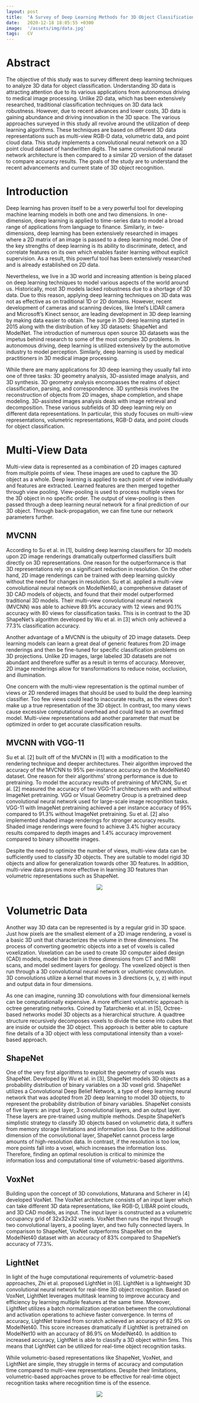 ```yaml
---
layout: post
title:  "A Survey of Deep Learning Methods for 3D Object Classification"
date:   2020-12-18 18:05:55 +0300
image:  '/assets/img/data.jpg'
tags:   CV 
---
```

# Abstract
The objective of this study was to survey different deep learning techniques to analyze 3D data for object classification. Understanding 3D data is attracting attention due to its various applications from autonomous driving to medical image processing. Unlike 2D data, which has been extensively researched, traditional classification techniques on 3D data lack robustness. However, due to recent advances and lower costs, 3D data is gaining abundance and driving innovation in the 3D space. The various approaches surveyed in this study all revolve around the utilization of deep learning algorithms. These techniques are based on different 3D data representations such as multi-view RGB-D data, volumetric data, and point cloud data. This study implements a convolutional neural network on a 3D point cloud dataset of handwritten digits. The same convolutional neural network architecture is then compared to a similar 2D version of the dataset to compare accuracy results. The goals of the study are to understand the recent advancements and current state of 3D object recognition.

# Introduction
Deep learning has proven itself to be a very powerful tool for developing machine learning models in both one and two dimensions. In one-dimension, deep learning is applied to time-series data to model a broad range of applications from language to finance. Similarly, in two-dimensions, deep learning has been extensively researched in images where a 2D matrix of an image is passed to a deep learning model. One of the key strengths of deep learning is its ability to discriminate, detect, and correlate features on its own which enables faster learning without explicit supervision. As a result, this powerful tool has been extensively researched and is already established on 2D data. 

Nevertheless, we live in a 3D world and increasing attention is being placed on deep learning techniques to model various aspects of the world around us. Historically, most 3D models lacked robustness due to a shortage of 3D data. Due to this reason, applying deep learning techniques on 3D data was not as effective as on traditional 1D or 2D domains. However, recent development of cameras and scanning devices, like Intel’s LIDAR camera and Microsoft’s Kinect sensor, are leading development in 3D deep learning by making data easier to obtain. The surge in 3D deep learning started in 2015 along with the distribution of key 3D datasets: ShapeNet and ModelNet. The introduction of numerous open source 3D datasets was the impetus behind research to some of the most complex 3D problems. In autonomous driving, deep learning is utilized extensively by the automotive industry to model perception. Similarly, deep learning is used by medical practitioners in 3D medical image processing. 

While there are many applications for 3D deep learning they usually fall into one of three tasks: 3D geometry analysis, 3D-assisted image analysis, and 3D synthesis. 3D geometry analysis encompasses the realms of object classification, parsing, and correspondence. 3D synthesis involves the reconstruction of objects from 2D images, shape completion, and shape modeling. 3D-assisted images analysis deals with image retrieval and decomposition. These various subfields of 3D deep learning rely on different data representations. In particular, this study focuses on multi-view representations, volumetric representations, RGB-D data, and point clouds for object classification.

# Multi-View Data
Multi-view data is represented as a combination of 2D images captured from multiple points of view. These images are used to capture the 3D object as a whole. Deep learning is applied to each point of view individually and features are extracted. Learned features are then merged together through view pooling. View-pooling is used to process multiple views for the 3D object in no specific order. The output of view-pooling is then passed through a deep learning neural network for a final prediction of our 3D object. Through back-propagation, we can fine tune our network parameters further. 

## MVCNN
According to Su et al. in [1], building deep learning classifiers for 3D models upon 2D image renderings dramatically outperformed classifiers built directly on 3D representations. One reason for the outperformance is that 3D representations rely on a significant reduction in resolution. On the other hand, 2D image renderings can be trained with deep learning quickly without the need for changes in resolution. Su et al. applied a multi-view convolutional neural network on ModelNet40, a comprehensive dataset of 3D CAD models of objects, and found that their model outperformed traditional 3D models. Their multi-view convolutional neural network (MVCNN) was able to achieve 89.9% accuracy with 12 views and 90.1% accuracy with 80 views for classification tasks. This is in contrast to the 3D ShapeNet’s algorithm developed by Wu et al. in [3] which only achieved a 77.3% classification accuracy.

Another advantage of a MVCNN is the ubiquity of 2D image datasets. Deep learning models can learn a great deal of generic features from 2D image renderings and then be fine-tuned for specific classification problems on 3D projections. Unlike 2D images, large labeled 3D datasets are not abundant and therefore suffer as a result in terms of accuracy. Moreover, 2D image renderings allow for transformations to reduce noise, occlusion, and illumination. 

One concern with the multi-view representation is the optimal number of views or 2D rendered images that should be used to build the deep learning classifier. Too few views could lead to inaccurate results, as the views don't make up a true representation of the 3D object. In contrast, too many views cause excessive computational overhead and could lead to an overfitted model. Multi-view representations add another parameter that must be optimized in order to get accurate classification results.

## MVCNN with VGG-11
Su et al. [2] built off of the MVCNN in [1] with a modification to the rendering technique and deeper architectures. Their algorithm improved the accuracy of the MVCNN to 95% per-instance accuracy on the ModelNet40 dataset. One reason for their algorithms' strong performance is due to pretraining. To model the accuracy results of pretraining of MVCNN, Su et al. [2] measured the accuracy of two VGG-11 architectures with and without ImageNet pretraining. VGG or Visual Geometry Group is a pretrained deep convolutional neural network used for large-scale image recognition tasks. VGG-11 with ImageNet pretraining achieved a per instance accuracy of 95% compared to 91.3% without ImageNet pretraining. Su et al. [2] also implemented shaded image renderings for stronger accuracy results. Shaded image renderings were found to achieve 3.4% higher accuracy results compared to depth images and 1.4% accuracy improvement compared to binary silhouette images.

Despite the need to optimize the number of views, multi-view data can be sufficiently used to classify 3D objects. They are suitable to model rigid 3D objects and allow for generalization towards other 3D features. In addition, multi-view data proves more effective in learning 3D features than volumetric representations such as ShapeNet.

<p align="center">
  <img src="/assets/img/Table1.PNG" />
</p>

# Volumetric Data
Another way 3D data can be represented is by a regular grid in 3D space. Just how pixels are the smallest element of a 2D image rendering, a voxel is a basic 3D unit that characterizes the volume in three dimensions. The process of converting geometric objects into a set of voxels is called voxelization. Voxelation can be used to create 3D computer aided design (CAD) models, model the brain in three dimensions from CT and fMRI scans, and model sediment layers for geology. The voxelized object is then run through a 3D convolutional neural network or volumetric convolution. 3D convolutions utilize a kernel that moves in 3 directions (x, y, z) with input and output data in four dimensions. 

As one can imagine, running 3D convolutions with four dimensional kernels can be computationally expensive. A more efficient volumetric approach is octree generating networks. Coined by Tatarchenko et al. in [5], Octree-based networks model 3D objects as a hierarchical structure. A quadtree structure recursively decomposes voxels to divide the scene into cubes that are inside or outside the 3D object. This approach is better able to capture fine details of a 3D object with less computational intensity than a voxel-based approach.

## ShapeNet
One of the very first algorithms to exploit the geometry of voxels was ShapeNet. Developed by Wu et al. in [3], ShapeNet models 3D objects as a probability distribution of binary variables on a 3D voxel grid. ShapeNet utilizes a Convolutional Deep Belief Network, a type of deep learning neural network that was adopted from 2D deep learning to model 3D objects, to represent the probability distribution of binary variables. ShapeNet consists of five layers: an input layer, 3 convolutional layers, and an output layer. These layers are pre-trained using multiple methods. Despite ShapeNet’s simplistic strategy to classify 3D objects based on volumetric data, it suffers from memory storage limitations and information loss. Due to the additional dimension of the convolutional layer, ShapeNet cannot process large amounts of high-resolution data. In contrast, if the resolution is too low, more points fall into a voxel, which increases the information loss. Therefore, finding an optimal resolution is critical to minimize the information loss and computational time of volumetric-based algorithms.

## VoxNet
Building upon the concept of 3D convolutions, Maturana and Scherer in [4] developed VoxNet. The VoxNet architecture consists of an input layer which can take different 3D data representations, like RGB-D, LIBAR point clouds, and 3D CAD models, as input. The input layer is constructed as a volumetric occupancy grid of 32x32x32 voxels. VoxNet then runs the input through two convolutional layers, a pooling layer, and two fully connected layers. In comparison to ShapeNet, VoxNet outperforms ShapeNet on the ModelNet40 dataset with an accuracy of 83% compared to ShapeNet’s accuracy of 77.3%.

## LightNet
In light of the huge computational requirements of volumetric-based approaches, Zhi et al. proposed LightNet in [6]. LightNet is a lightweight 3D convolutional neural network for real-time 3D object recognition. Based on VoxNet, LightNet leverages multitask learning to improve accuracy and efficiency by learning multiple features at the same time. Moreover, LightNet utilizes a batch normalization operation between the convolutional and activation operations to achieve faster convergence. In terms of accuracy, LightNet trained from scratch achieved an accuracy of 82.9% on ModelNet40. This score increases dramatically if LightNet is pretrained on ModelNet10 with an accuracy of 86.9% on ModelNet40. In addition to increased accuracy, LightNet is able to classify a 3D object within 5ms. This means that LightNet can be utilized for real-time object recognition tasks.

While volumetric-based representations like ShapeNet, VoxNet, and LightNet are simple, they struggle in terms of accuracy and computation time compared to multi-view representations. Despite their limitations, volumetric-based approaches prove to be effective for real-time object recognition tasks where recognition time is of the essence.

<p align="center">
  <img src="/assets/img/Table2.PNG" />
</p>